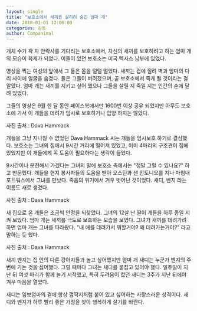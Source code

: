 ```yaml
---
layout: single
title: "보호소에서 새끼를 살리려 숨긴 엄마 개"
date: 2018-01-01 12:00:00
categories: 감동
author: Companimal
---
```


개체 수가 꽉 차 안락사를 기다리는 보호소에서, 자신의 새끼를 보호하려고 하는 엄마 개의 모습이 화제가 되었다. 이들이 있던 보호소는 미국 텍사스 남부에 있었다.

영상을 찍는 여성의 앞에서 그 둘은 몸을 덜덜 떨었다. 새끼는 겁에 질려 벽과 엄마의 다리 사이에 얼굴을 숨겼다. 둘은 그들이 버려졌으며, 곧 보호소에서 죽게 될 것이라는 걸 알았다. 엄마 개는 새끼를 지키고 싶어 했으나 그들을 살릴 지 죽일 지는 인간의 손에 달려 있었다.

[](https://www.facebook.com/RescueDogsRockNyc/videos/785945211745227/)

그들의 영상은 9월 한 달 동안 페이스북에서만 1600번 이상 공유 되었지만 아무도 보호소에 가서 이 개들을 데려가 임시로 보호하거나 입양 하지는 않았다.

사진 출처 : Dava Hammack

개들을 그냥 지나칠 수 없었던 Dava Hammack 씨는 개들을 임시보호 하기로 결심했다. 보호소는 그녀의 집에서 9시간 거리에 떨어져 있었고, 이미 4마리의 구조견이 집에 있었지만 이 개들에게 꼭 도움이 필요하다는 생각이 들었다.

9시간이나 운전해서 가겠다는 그녀의 말에 보호소 측에서는 "정말 그럴 수 있나요?" 하고 반문했다. 개들을 현지 봉사자들의 도움을 받아 오스틴과 샌 안토니오를 지나 마침내 포트워스에서 그녀를 만났다. 죽음의 위기에서 겨우 벗어난 것이었다. 새디, 벤지 라는 이름도 새로 생겼다.

사진 출처 : Dava Hammack

새 집으로 온 개들은 조금씩 안정을 되찾았다. 그녀의 12살 난 딸이 개들을 하루 종일 지켜 보았다. 엄마 개는 새끼를 극도로 보호하는 모습을 보였다. 그녀가 새끼를 데려가려 하면 엄마 개는 그녀를 따라왔다. "내 애를 데려가서 뭐할거야? 왜 데려가는거야?" 라고 말하는 듯 했다.

사진 출처 : Dava Hammack

새끼 벤지는 집 안의 다른 강아지들과 놀고 싶어했지만 엄마 개 새디는 누군가 벤지의 주변에 가는 것을 싫어했다. 그럴 때마다 그녀는 새디를 붙잡고 있어야 했다. 일주일이 지난 뒤 여섯 마리가 함께 놀기 시작했고, 특히 두려움이 컸던 새디는 3주가 지난 뒤에야 겨우 마음을 열었다.

새디는 임보엄마의 곁에 항상 껌딱지처럼 붙어 있고 싶어하는 사랑스러운 성격이다. 새디와 벤지가 하루 빨리 좋은 가정을 찾아 행복하게 살기를 바란다.
